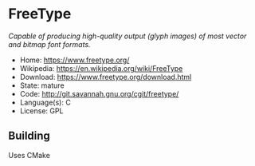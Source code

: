 # FreeType

_Capable of producing high-quality output (glyph images) of most vector and bitmap font formats._

- Home: https://www.freetype.org/
- Wikipedia: https://en.wikipedia.org/wiki/FreeType
- Download: https://www.freetype.org/download.html
- State: mature
- Code: http://git.savannah.gnu.org/cgit/freetype/
- Language(s): C
- License: GPL

## Building

Uses CMake